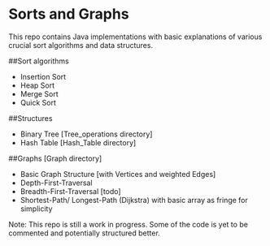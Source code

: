 Sorts and Graphs
================
This repo contains Java implementations with basic explanations of various crucial sort algorithms and data structures.

##Sort algorithms
* Insertion Sort 
* Heap Sort 
* Merge Sort 
* Quick Sort 

##Structures 
* Binary Tree [Tree_operations directory]
* Hash Table [Hash_Table directory]

##Graphs [Graph directory] 
* Basic Graph Structure [with Vertices and weighted Edges]
* Depth-First-Traversal 
* Breadth-First-Traversal [todo]
* Shortest-Path/ Longest-Path (Dijkstra) with basic array as fringe for simplicity 

Note: This repo is still a work in progress. Some of the code is yet to be commented and potentially structured better. 

